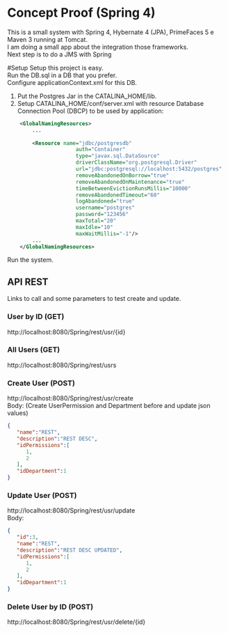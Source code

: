 # Concept Proof (Spring 4)
This is a small system with Spring 4, Hybernate 4 (JPA), PrimeFaces 5 e Maven 3 running at Tomcat.   
I am doing a small app about the integration those frameworks.   
Next step is to do a JMS with Spring

#Setup
Setup this project is easy.   
Run the DB.sql in a DB that you prefer.   
Configure applicationContext.xml for this DB.   

1.  Put the Postgres Jar in the CATALINA_HOME/lib.
2.  Setup CATALINA_HOME/conf/server.xml with resource  Database Connection Pool (DBCP) to be used by application:

```xml
    <GlobalNamingResources>
        ...
                      
        <Resource name="jdbc/postgresdb" 
                      auth="Container"
                      type="javax.sql.DataSource"
                      driverClassName="org.postgresql.Driver"
                      url="jdbc:postgresql://localhost:5432/postgres"
                      removeAbandonedOnBorrow="true"
                      removeAbandonedOnMaintenance="true"
                      timeBetweenEvictionRunsMillis="10000"
                      removeAbandonedTimeout="60"
                      logAbandoned="true"
                      username="postgres" 
                      password="123456"
                      maxTotal="20"
                      maxIdle="10"
                      maxWaitMillis="-1"/>
        ...
    </GlobalNamingResources>
```

Run the system.

## API REST
Links to call and some parameters to test create and update.   
### User by ID   (GET)
http://localhost:8080/Spring/rest/usr/{id}

### All Users   (GET)
http://localhost:8080/Spring/rest/usrs

### Create User   (POST)
http://localhost:8080/Spring/rest/usr/create   
Body: (Create UserPermission and Department before and update json values)
```json
{  
   "name":"REST",
   "description":"REST DESC",
   "idPermissions":[  
      1,
      2
   ],
   "idDepartment":1
} 
```
### Update User   (POST)
http://localhost:8080/Spring/rest/usr/update   
Body:  
```json 
{  
   "id":3,
   "name":"REST",
   "description":"REST DESC UPDATED",
   "idPermissions":[  
      1,
      2
   ],
   "idDepartment":1
} 
```

### Delete User by ID   (POST)
http://localhost:8080/Spring/rest/usr/delete/{id}



